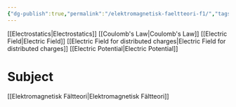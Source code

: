 ```yaml
---
{"dg-publish":true,"permalink":"/elektromagnetisk-faeltteori-f1/","tags":["föreläsning","elektromagnetiskfältteori"]}
---
```



[[Electrostatics\|Electrostatics]]
[[Coulomb's Law\|Coulomb's Law]]
[[Electric Field\|Electric Field]]
[[Electric Field for distributed charges\|Electric Field for distributed charges]]
[[Electric Potential\|Electric Potential]]

# Subject
[[Elektromagnetisk Fältteori\|Elektromagnetisk Fältteori]]

